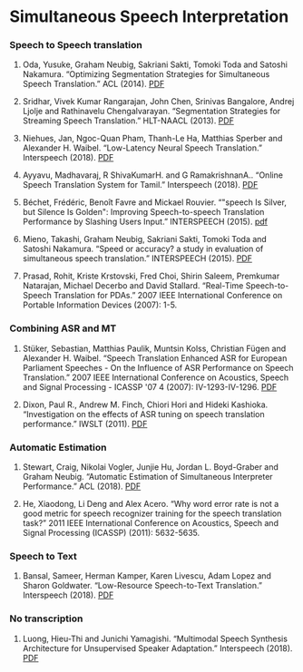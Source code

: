 # Simultaneous Speech Interpretation

### Speech to Speech translation
1. Oda, Yusuke, Graham Neubig, Sakriani Sakti, Tomoki Toda and Satoshi Nakamura. “Optimizing Segmentation Strategies for Simultaneous Speech Translation.” ACL (2014). [PDF](https://pdfs.semanticscholar.org/75fc/ad95e45a29165db51d3f571cad4eb4864b4f.pdf?_ga=2.261876365.1069286472.1539653215-1088727042.1508293180&_gac=1.119620602.1536882482.CjwKCAjwlejcBRAdEiwAAbj6KZ8solzV_NXZUchLE39cY2sQf85EZw6LYcTIDO_zo50qrvNLCmp64RoCTbIQAvD_BwE)

2. Sridhar, Vivek Kumar Rangarajan, John Chen, Srinivas Bangalore, Andrej Ljolje and Rathinavelu Chengalvarayan. “Segmentation Strategies for Streaming Speech Translation.” HLT-NAACL (2013). [PDF](https://pdfs.semanticscholar.org/ab54/ee1be8b722791373f5069bf17d66971ab0fd.pdf?_ga=2.51939369.1069286472.1539653215-1088727042.1508293180&_gac=1.180111958.1536882482.CjwKCAjwlejcBRAdEiwAAbj6KZ8solzV_NXZUchLE39cY2sQf85EZw6LYcTIDO_zo50qrvNLCmp64RoCTbIQAvD_BwE)

3. Niehues, Jan, Ngoc-Quan Pham, Thanh-Le Ha, Matthias Sperber and Alexander H. Waibel. “Low-Latency Neural Speech Translation.” Interspeech (2018). [PDF](https://arxiv.org/pdf/1808.00491.pdf)

4. Ayyavu, Madhavaraj, R ShivaKumarH. and G RamakrishnanA.. “Online Speech Translation System for Tamil.” Interspeech (2018). [PDF](https://www.isca-speech.org/archive/Interspeech_2018/pdfs/3035.pdf)

5. Béchet, Frédéric, Benoît Favre and Mickael Rouvier. “"speech Is Silver, but Silence Is Golden": Improving Speech-to-speech Translation Performance by Slashing Users Input.” INTERSPEECH (2015). [pdf](https://pdfs.semanticscholar.org/c9c6/9b24676ca9f1ce2a143b65fa7c63a5aef1fd.pdf?_ga=2.90368794.1069286472.1539653215-1088727042.1508293180&_gac=1.182126165.1536882482.CjwKCAjwlejcBRAdEiwAAbj6KZ8solzV_NXZUchLE39cY2sQf85EZw6LYcTIDO_zo50qrvNLCmp64RoCTbIQAvD_BwE)

6. Mieno, Takashi, Graham Neubig, Sakriani Sakti, Tomoki Toda and Satoshi Nakamura. “Speed or accuracy? a study in evaluation of simultaneous speech translation.” INTERSPEECH (2015). [PDF](https://www.isca-speech.org/archive/interspeech_2015/papers/i15_2267.pdf)

7. Prasad, Rohit, Kriste Krstovski, Fred Choi, Shirin Saleem, Premkumar Natarajan, Michael Decerbo and David Stallard. “Real-Time Speech-to-Speech Translation for PDAs.” 2007 IEEE International Conference on Portable Information Devices (2007): 1-5.

### Combining ASR and MT

1. Stüker, Sebastian, Matthias Paulik, Muntsin Kolss, Christian Fügen and Alexander H. Waibel. “Speech Translation Enhanced ASR for European Parliament Speeches - On the Influence of ASR Performance on Speech Translation.” 2007 IEEE International Conference on Acoustics, Speech and Signal Processing - ICASSP '07 4 (2007): IV-1293-IV-1296. [PDF](http://www.makapa.de/stueker_ICASSP_2007.pdf)

2. Dixon, Paul R., Andrew M. Finch, Chiori Hori and Hideki Kashioka. “Investigation on the effects of ASR tuning on speech translation performance.” IWSLT (2011). [PDF](https://pdfs.semanticscholar.org/6784/8eda359887da58ad722d5ad7b2fe4d9cc112.pdf?_ga=2.262770316.1069286472.1539653215-1088727042.1508293180&_gac=1.82592484.1536882482.CjwKCAjwlejcBRAdEiwAAbj6KZ8solzV_NXZUchLE39cY2sQf85EZw6LYcTIDO_zo50qrvNLCmp64RoCTbIQAvD_BwE)


### Automatic Estimation

1. Stewart, Craig, Nikolai Vogler, Junjie Hu, Jordan L. Boyd-Graber and Graham Neubig. “Automatic Estimation of Simultaneous Interpreter Performance.” ACL (2018). [PDF](https://arxiv.org/pdf/1805.04016.pdf)

2. He, Xiaodong, Li Deng and Alex Acero. “Why word error rate is not a good metric for speech recognizer training for the speech translation task?” 2011 IEEE International Conference on Acoustics, Speech and Signal Processing (ICASSP) (2011): 5632-5635.

### Speech to Text

1. Bansal, Sameer, Herman Kamper, Karen Livescu, Adam Lopez and Sharon Goldwater. “Low-Resource Speech-to-Text Translation.” Interspeech (2018). [PDF](https://arxiv.org/pdf/1803.09164.pdf)


### No transcription

1. Luong, Hieu-Thi and Junichi Yamagishi. “Multimodal Speech Synthesis Architecture for Unsupervised Speaker Adaptation.” Interspeech (2018). [PDF](https://arxiv.org/pdf/1808.06288.pdf)
